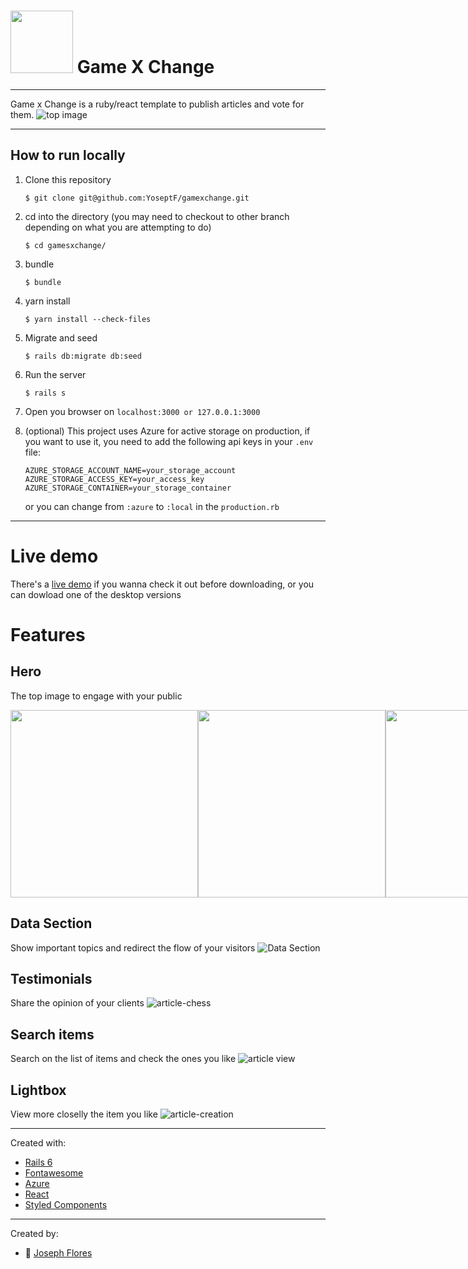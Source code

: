 # <img src="https://i.imgur.com/NMlclGV.png" height="100" /> Game X Change
---
Game x Change is a ruby/react template to publish articles and vote for them.
![top image](https://i.imgur.com/sJiF5dV.png)

---
## How to run locally

1. Clone this repository
    ```
    $ git clone git@github.com:YoseptF/gamexchange.git
    ```
2. cd into the directory (you may need to checkout to other branch depending on what you are attempting to do)
    ```
    $ cd gamesxchange/
    ```
3. bundle
    ```
    $ bundle
    ```
4. yarn install
    ```
    $ yarn install --check-files
    ```
5. Migrate and seed
    ```
    $ rails db:migrate db:seed
    ```
5. Run the server
   ```
   $ rails s
   ```
6. Open you browser on `localhost:3000 or 127.0.0.1:3000`

7. (optional) This project uses Azure for active storage on production, if you want to use it, you need to add the following api keys in your `.env` file:
    ```
    AZURE_STORAGE_ACCOUNT_NAME=your_storage_account
    AZURE_STORAGE_ACCESS_KEY=your_access_key
    AZURE_STORAGE_CONTAINER=your_storage_container
    ```
    or you can change from `:azure` to `:local` in the `production.rb`
---

# Live demo
 There's a [live demo](https://gamesxchange.herokuapp.com/) if you wanna check it out before downloading, or you can dowload one of the desktop versions

# Features

## Hero
The top image to engage with your public
<div style="display: flex; justify-content: space-between; width: 100%;">
<img src="https://i.imgur.com/sJiF5dV.png" height="300" />
<img src="https://i.imgur.com/w7eMhUj.png" height="300" />
<img src="https://i.imgur.com/w7eMhUj.png" height="300" />
</div>

## Data Section
Show important topics and redirect the flow of your visitors
![Data Section](https://i.imgur.com/qeWbdMQ.png)

## Testimonials
Share the opinion of your clients
![article-chess](https://i.imgur.com/9QVLW5G.png)

## Search items
Search on the list of items and check the ones you like
![article view](https://i.imgur.com/xXO1KXs.png)

## Lightbox
View more closelly the item you like
![article-creation](https://i.imgur.com/98DvczS.png)

---
Created with:

- [Rails 6](https://rubyonrails.org/)
- [Fontawesome](https://fontawesome.com/)
- [Azure](https://azure.microsoft.com/en-us/)
- [React](https://reactjs.org/)
- [Styled Components](https://styled-components.com/)
---

Created by:

- 👤 [Joseph Flores](https://github.com/YoseptF)
